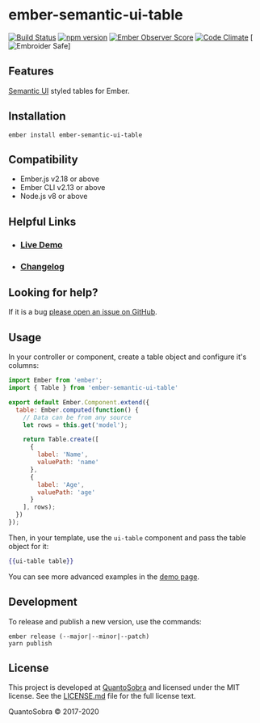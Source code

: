 # ember-semantic-ui-table

[![Build Status](https://travis-ci.org/quantosobra/ember-semantic-ui-table.svg)](https://travis-ci.org/quantosobra/ember-semantic-ui-table)
[![npm version](https://badge.fury.io/js/ember-semantic-ui-table.svg)](http://badge.fury.io/js/ember-semantic-ui-table)
[![Ember Observer Score](http://emberobserver.com/badges/ember-semantic-ui-table.svg)](http://emberobserver.com/addons/ember-semantic-ui-table)
[![Code Climate](https://codeclimate.com/github/quantosobra/ember-semantic-ui-table/badges/gpa.svg)](https://codeclimate.com/github/quantosobra/ember-semantic-ui-table)
[![Embroider Safe](http://badges.herokuapp.com/travis/quantosobra/ember-semantic-ui-table?branch=master&env=EMBER_TRY_SCENARIO=embroider&label=Embroider+Safe)]

## Features

[Semantic UI](http://semantic-ui.com/) styled tables for Ember.

## Installation

```
ember install ember-semantic-ui-table
```

## Compatibility

- Ember.js v2.18 or above
- Ember CLI v2.13 or above
- Node.js v8 or above

## Helpful Links

- ### [Live Demo](http://quantosobra.github.io/ember-semantic-ui-table)

- ### [Changelog](CHANGELOG.md)

## Looking for help?

If it is a bug [please open an issue on GitHub](https://github.com/quantosobra/ember-semantic-ui-table/issues).

## Usage

In your controller or component, create a table object and configure it's columns:

```js
import Ember from 'ember';
import { Table } from 'ember-semantic-ui-table'

export default Ember.Component.extend({
  table: Ember.computed(function() {
    // Data can be from any source
    let rows = this.get('model');

    return Table.create([
      {
        label: 'Name',
        valuePath: 'name'
      },
      {
        label: 'Age',
        valuePath: 'age'
      }
    ], rows);
  })
});
```

Then, in your template, use the `ui-table` component and pass the table object for it:

```hbs
{{ui-table table}}
```

You can see more advanced examples in the [demo page](http://quantosobra.github.io/ember-semantic-ui-table).

## Development

To release and publish a new version, use the commands:

```
ember release (--major|--minor|--patch)
yarn publish
```

## License

This project is developed at [QuantoSobra](https://www.quantosobra.com.br) and licensed under the MIT license.
See the [LICENSE.md](LICENSE.md) file for the full license text.

QuantoSobra &copy; 2017-2020
